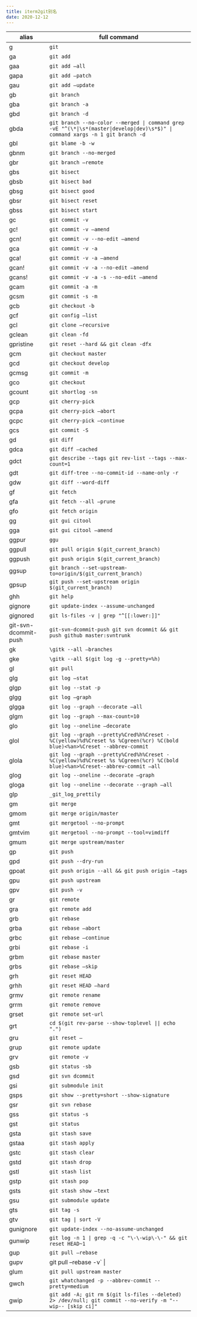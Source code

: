 ```yaml
---
title: iterm2git别名
date: 2020-12-12
---
```


| alias                | full command                                                 |
| -------------------- | ------------------------------------------------------------ |
| g                    | `git`                                                        |
| ga                   | `git add`                                                    |
| gaa                  | `git add —all`                                               |
| gapa                 | `git add —patch`                                             |
| gau                  | `git add —update`                                            |
| gb                   | `git branch`                                                 |
| gba                  | `git branch -a`                                              |
| gbd                  | `git branch -d`                                              |
| gbda                 | `git branch --no-color --merged \| command grep -vE "^(\*\|\s*(master\|develop\|dev)\s*$)" \| command xargs -n 1 git branch -d` |
| gbl                  | `git blame -b -w`                                            |
| gbnm                 | `git branch --no-merged`                                     |
| gbr                  | `git branch —remote`                                         |
| gbs                  | `git bisect`                                                 |
| gbsb                 | `git bisect bad`                                             |
| gbsg                 | `git bisect good`                                            |
| gbsr                 | `git bisect reset`                                           |
| gbss                 | `git bisect start`                                           |
| gc                   | `git commit -v`                                              |
| gc!                  | `git commit -v —amend`                                       |
| gcn!                 | `git commit -v --no-edit —amend`                             |
| gca                  | `git commit -v -a`                                           |
| gca!                 | `git commit -v -a —amend`                                    |
| gcan!                | `git commit -v -a --no-edit —amend`                          |
| gcans!               | `git commit -v -a -s --no-edit —amend`                       |
| gcam                 | `git commit -a -m`                                           |
| gcsm                 | `git commit -s -m`                                           |
| gcb                  | `git checkout -b`                                            |
| gcf                  | `git config —list`                                           |
| gcl                  | `git clone —recursive`                                       |
| gclean               | `git clean -fd`                                              |
| gpristine            | `git reset --hard && git clean -dfx`                         |
| gcm                  | `git checkout master`                                        |
| gcd                  | `git checkout develop`                                       |
| gcmsg                | `git commit -m`                                              |
| gco                  | `git checkout`                                               |
| gcount               | `git shortlog -sn`                                           |
| gcp                  | `git cherry-pick`                                            |
| gcpa                 | `git cherry-pick —abort`                                     |
| gcpc                 | `git cherry-pick —continue`                                  |
| gcs                  | `git commit -S`                                              |
| gd                   | `git diff`                                                   |
| gdca                 | `git diff —cached`                                           |
| gdct                 | `git describe --tags git rev-list --tags --max-count=1`      |
| gdt                  | `git diff-tree --no-commit-id --name-only -r`                |
| gdw                  | `git diff --word-diff`                                       |
| gf                   | `git fetch`                                                  |
| gfa                  | `git fetch --all —prune`                                     |
| gfo                  | `git fetch origin`                                           |
| gg                   | `git gui citool`                                             |
| gga                  | `git gui citool —amend`                                      |
| ggpur                | `ggu`                                                        |
| ggpull               | `git pull origin $(git_current_branch)`                      |
| ggpush               | `git push origin $(git_current_branch)`                      |
| ggsup                | `git branch --set-upstream-to=origin/$(git_current_branch)`  |
| gpsup                | `git push --set-upstream origin $(git_current_branch)`       |
| ghh                  | `git help`                                                   |
| gignore              | `git update-index --assume-unchanged`                        |
| gignored             | `git ls-files -v \| grep "^[[:lower:]]"`                     |
| git-svn-dcommit-push | `git-svn-dcommit-push git svn dcommit && git push github master:svntrunk` |
| gk                   | `\gitk --all —branches`                                      |
| gke                  | `\gitk --all $(git log -g --pretty=%h)`                      |
| gl                   | `git pull`                                                   |
| glg                  | `git log —stat`                                              |
| glgp                 | `git log --stat -p`                                          |
| glgg                 | `git log —graph`                                             |
| glgga                | `git log --graph --decorate —all`                            |
| glgm                 | `git log --graph --max-count=10`                             |
| glo                  | `git log --oneline —decorate`                                |
| glol                 | `git log --graph --pretty%Cred%h%Creset -%C(yellow)%d%Creset %s %Cgreen(%cr) %C(bold blue)<%an>%Creset --abbrev-commit` |
| glola                | `git log --graph --pretty%Cred%h%Creset -%C(yellow)%d%Creset %s %Cgreen(%cr) %C(bold blue)<%an>%Creset--abbrev-commit —all` |
| glog                 | `git log --oneline --decorate —graph`                        |
| gloga                | `git log --oneline --decorate --graph —all`                  |
| glp                  | `_git_log_prettily`                                          |
| gm                   | `git merge`                                                  |
| gmom                 | `git merge origin/master`                                    |
| gmt                  | `git mergetool --no-prompt`                                  |
| gmtvim               | `git mergetool --no-prompt --tool=vimdiff`                   |
| gmum                 | `git merge upstream/master`                                  |
| gp                   | `git push`                                                   |
| gpd                  | `git push --dry-run`                                         |
| gpoat                | `git push origin --all && git push origin —tags`             |
| gpu                  | `git push upstream`                                          |
| gpv                  | `git push -v`                                                |
| gr                   | `git remote`                                                 |
| gra                  | `git remote add`                                             |
| grb                  | `git rebase`                                                 |
| grba                 | `git rebase —abort`                                          |
| grbc                 | `git rebase —continue`                                       |
| grbi                 | `git rebase -i`                                              |
| grbm                 | `git rebase master`                                          |
| grbs                 | `git rebase —skip`                                           |
| grh                  | `git reset HEAD`                                             |
| grhh                 | `git reset HEAD —hard`                                       |
| grmv                 | `git remote rename`                                          |
| grrm                 | `git remote remove`                                          |
| grset                | `git remote set-url`                                         |
| grt                  | `cd $(git rev-parse --show-toplevel \|\| echo ".")`          |
| gru                  | `git reset —`                                                |
| grup                 | `git remote update`                                          |
| grv                  | `git remote -v`                                              |
| gsb                  | `git status -sb`                                             |
| gsd                  | `git svn dcommit`                                            |
| gsi                  | `git submodule init`                                         |
| gsps                 | `git show --pretty=short --show-signature`                   |
| gsr                  | `git svn rebase`                                             |
| gss                  | `git status -s`                                              |
| gst                  | `git status`                                                 |
| gsta                 | `git stash save`                                             |
| gstaa                | `git stash apply`                                            |
| gstc                 | `git stash clear`                                            |
| gstd                 | `git stash drop`                                             |
| gstl                 | `git stash list`                                             |
| gstp                 | `git stash pop`                                              |
| gsts                 | `git stash show —text`                                       |
| gsu                  | `git submodule update`                                       |
| gts                  | `git tag -s`                                                 |
| gtv                  | `git tag \| sort -V`                                         |
| gunignore            | `git update-index --no-assume-unchanged`                     |
| gunwip               | `git log -n 1 \| grep -q -c "\-\-wip\-\-" && git reset HEAD~1` |
| gup                  | `git pull —rebase`                                           |
| gupv                 | git pull –rebase -v` \|                                      |
| glum                 | `git pull upstream master`                                   |
| gwch                 | `git whatchanged -p --abbrev-commit --pretty=medium`         |
| gwip                 | `git add -A; git rm $(git ls-files --deleted) 2> /dev/null; git commit --no-verify -m "--wip-- [skip ci]"` |